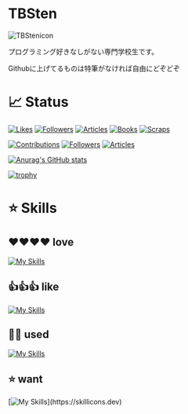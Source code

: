 # TBSten

![TBStenicon](https://user-images.githubusercontent.com/81161390/233950814-6fa993e4-17ab-4453-a906-a232d18e43f8.png)

プログラミング好きなしがない専門学校生です。

Githubに上げてるものは特筆がなければ自由にどぞどぞ

# 📈 Status

[![Likes](https://badgen.org/img/zenn/tbsten/likes?style=plastic)](https://zenn.dev/tbsten)
[![Followers](https://badgen.org/img/zenn/tbsten/followers?style=plastic)](https://zenn.dev/tbsten)
[![Articles](https://badgen.org/img/zenn/tbsten/articles?style=plastic)](https://zenn.dev/tbsten)
[![Books](https://badgen.org/img/zenn/tbsten/books?style=plastic)](https://zenn.dev/tbsten?tab=books)
[![Scraps](https://badgen.org/img/zenn/tbsten/scraps?style=plastic)](https://zenn.dev/tbsten?tab=scraps)

[![Contributions](https://badgen.org/img/qiita/tbsten/contributions?style=plastic)](https://qiita.com/tbsten)
[![Followers](https://badgen.org/img/qiita/tbsten/followers?style=plastic)](https://qiita.com/tbsten)
[![Articles](https://badgen.org/img/qiita/tbsten/articles?style=plastic)](https://qiita.com/tbsten)

[![Anurag's GitHub stats](https://github-readme-stats.vercel.app/api?username=TBSten)](https://github.com/anuraghazra/github-readme-stats)

[![trophy](https://github-profile-trophy.vercel.app/?username=TBSten&theme=onedark)](https://github.com/ryo-ma/github-profile-trophy)

# ⭐️ Skills

## ❤️❤️❤️❤️ love

[![My Skills](https://skillicons.dev/icons?i=kotlin,androidstudio,react,nextjs,js,ts,nodejs,materialui,tailwind,gcp)](https://skillicons.dev)

## 👍👍👍 like

[![My Skills](https://skillicons.dev/icons?i=dart,vscode,docker,git,github,gitlab,gradle,md,sass)](https://skillicons.dev)

## 👀👀 used

[![My Skills](https://skillicons.dev/icons?i=bootstrap,blender,cs,dotnet,visualstudio,html,css,django,eclipse,electron,express,figma,firebase,flask,heroku,idea,java,jquery,linux,mongodb,mysql,planetscale,postgres,powershell,py,redux,supabase,svg,vercel,wordpress)](https://skillicons.dev)

## ⭐️ want

[![My Skills](https://skillicons.dev/icons?i=apollo,cpp,cloudflare,deno,flutter,go,graphql,prisma,svelte,threejs,wasm,)](https://skillicons.dev)
